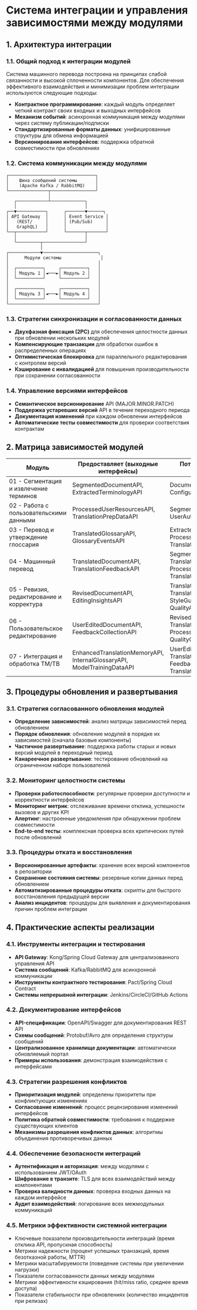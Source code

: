 # Система интеграции и управления зависимостями между модулями

## 1. Архитектура интеграции

### 1.1. Общий подход к интеграции модулей

Система машинного перевода построена на принципах слабой связанности и высокой сплоченности компонентов. Для обеспечения эффективного взаимодействия и минимизации проблем интеграции используются следующие подходы:

- **Контрактное программирование**: каждый модуль определяет четкий контракт своих входных и выходных интерфейсов
- **Механизм событий**: асинхронная коммуникация между модулями через систему публикации/подписки
- **Стандартизированные форматы данных**: унифицированные структуры для обмена информацией
- **Версионирование интерфейсов**: поддержка обратной совместимости при обновлениях

### 1.2. Система коммуникации между модулями


```
┌─────────────────────────────────┐
│    Шина сообщений системы       │
│    (Apache Kafka / RabbitMQ)    │
└───────────────┬─────────────────┘
                │
   ┌────────────┴─────────────┐
   │                          │
┌──▼───────────┐      ┌───────▼──────┐
│ API Gateway  │      │ Event Service │
│   (REST/     │      │ (Pub/Sub)     │
│   GraphQL)   │      │               │
└──┬───────────┘      └───────┬───────┘
   │                          │
   └─────────┬────────────────┘
             │
┌────────────▼─────────────────────┐
│      Модули системы               │
│                                  │
│  ┌──────────┐     ┌──────────┐   │
│  │ Модуль 1 │◄───►│ Модуль 2 │   │
│  └──────────┘     └──────────┘   │
│                                  │
│  ┌──────────┐     ┌──────────┐   │
│  │ Модуль 3 │◄───►│ Модуль 4 │   │
│  └──────────┘     └──────────┘   │
└──────────────────────────────────┘
```

### 1.3. Стратегии синхронизации и согласованности данных

- **Двухфазная фиксация (2PC)** для обеспечения целостности данных при обновлении нескольких модулей
- **Компенсирующие транзакции** для обработки ошибок в распределенных операциях
- **Оптимистическая блокировка** для параллельного редактирования с контролем версий
- **Кэширование с инвалидацией** для повышения производительности при сохранении согласованности

### 1.4. Управление версиями интерфейсов

- **Семантическое версионирование** API (MAJOR.MINOR.PATCH)
- **Поддержка устаревших версий** API в течение переходного периода
- **Документация изменений** при каждом обновлении интерфейсов
- **Автоматические тесты совместимости** для проверки соответствия контрактам

## 2. Матрица зависимостей модулей

|Модуль|Предоставляет (выходные интерфейсы)|Потребляет (входные зависимости)|
|---|---|---|
|01 - Сегментация и извлечение терминов|SegmentedDocumentAPI, ExtractedTerminologyAPI|DocumentProcessingAPI, ConfigurationAPI|
|02 - Работа с пользовательскими данными|ProcessedUserResourcesAPI, TranslationPrepDataAPI|SegmentedDocumentAPI, UserAuthenticationAPI|
|03 - Перевод и утверждение глоссария|TranslatedGlossaryAPI, GlossaryEventsAPI|ExtractedTerminologyAPI, ProcessedUserResourcesAPI, TranslationEngineAPI|
|04 - Машинный перевод|TranslatedDocumentAPI, TranslationFeedbackAPI|SegmentedDocumentAPI, TranslatedGlossaryAPI, ProcessedUserResourcesAPI, TranslationEngineProvidersAPI|
|05 - Ревизия, редактирование и корректура|RevisedDocumentAPI, EditingInsightsAPI|TranslatedDocumentAPI, TranslatedGlossaryAPI, StyleGuideAPI, QualityAssuranceAPI|
|06 - Пользовательское редактирование|UserEditedDocumentAPI, FeedbackCollectionAPI|RevisedDocumentAPI, TranslatedGlossaryAPI, ProcessedUserResourcesAPI, QualityCheckAPI|
|07 - Интеграция и обработка TM/TB|EnhancedTranslationMemoryAPI, InternalGlossaryAPI, ModelTrainingDataAPI|UserEditedDocumentAPI, TranslatedGlossaryAPI, FeedbackCollectionAPI, TranslationEngineAPI|

## 3. Процедуры обновления и развертывания

### 3.1. Стратегия согласованного обновления модулей

- **Определение зависимостей**: анализ матрицы зависимостей перед обновлением
- **Порядок обновления**: обновление модулей в порядке их зависимостей (сначала базовые компоненты)
- **Частичное развертывание**: поддержка работы старых и новых версий модулей в переходный период
- **Канареечное развертывание**: тестирование обновлений на ограниченном наборе пользователей

### 3.2. Мониторинг целостности системы

- **Проверки работоспособности**: регулярные проверки доступности и корректности интерфейсов
- **Мониторинг метрик**: отслеживание времени отклика, успешности вызовов и других KPI
- **Алертинг**: настроенные уведомления при обнаружении проблем совместимости
- **End-to-end тесты**: комплексная проверка всех критических путей после обновлений

### 3.3. Процедуры отката и восстановления

- **Версионированные артефакты**: хранение всех версий компонентов в репозитории
- **Сохранение состояния системы**: резервные копии данных перед обновлением
- **Автоматизированные процедуры отката**: скрипты для быстрого восстановления предыдущей версии
- **Анализ инцидентов**: процедуры для выявления и документирования причин проблем интеграции

## 4. Практические аспекты реализации

### 4.1. Инструменты интеграции и тестирования

- **API Gateway**: Kong/Spring Cloud Gateway для централизованного управления API
- **Система сообщений**: Kafka/RabbitMQ для асинхронной коммуникации
- **Инструменты контрактного тестирования**: Pact/Spring Cloud Contract
- **Системы непрерывной интеграции**: Jenkins/CircleCI/GitHub Actions

### 4.2. Документирование интерфейсов

- **API-спецификации**: OpenAPI/Swagger для документирования REST API
- **Схемы сообщений**: Protobuf/Avro для определения структуры сообщений
- **Централизованное хранилище документации**: автоматически обновляемый портал
- **Примеры использования**: демонстрация взаимодействия с интерфейсами

### 4.3. Стратегии разрешения конфликтов

- **Приоритизация модулей**: определены приоритеты при конфликтующих изменениях
- **Согласование изменений**: процесс рецензирования изменений интерфейсов
- **Политика обратной совместимости**: требования к поддержке существующих клиентов
- **Механизмы разрешения конфликтов данных**: алгоритмы объединения противоречивых данных

### 4.4. Обеспечение безопасности интеграций

- **Аутентификация и авторизация**: между модулями с использованием JWT/OAuth
- **Шифрование в транзите**: TLS для всех взаимодействий между компонентами
- **Проверка валидности данных**: проверка входных данных на каждом интерфейсе
- **Аудит взаимодействий**: логирование всех межмодульных коммуникаций

### 4.5. Метрики эффективности системной интеграции

- Ключевые показатели производительности интеграций (время отклика API, пропускная способность)
- Метрики надежности (процент успешных транзакций, время безотказной работы, MTTR)
- Метрики масштабируемости (поведение системы при увеличении нагрузки)
- Показатели согласованности данных между модулями
- Метрики эффективности кэширования (hit/miss ratio, среднее время доступа)
- Показатели стабильности при обновлениях (количество инцидентов при релизах)